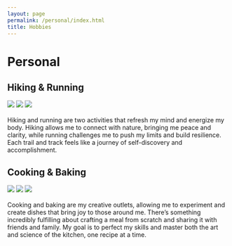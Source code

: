 ```yaml
---
layout: page
permalink: /personal/index.html
title: Hobbies
---
```


# Personal

## Hiking & Running

<div class="third">
<img src="/IMG_0349.JPG">
<img src="/images/running1.JPG">
<img src="/images/running2.JPG">
</div>
<br>Hiking and running are two activities that refresh my mind and energize my body. Hiking allows me to connect with nature, bringing me peace and clarity, while running challenges me to push my limits and build resilience. Each trail and track feels like a journey of self-discovery and accomplishment.

## Cooking & Baking

<div class="third">
<img src="/images/cooking1.JPG">
<img src="/images/baking1.JPG">
<img src="/images/baking2.JPG">
</div>
<br>Cooking and baking are my creative outlets, allowing me to experiment and create dishes that bring joy to those around me. There’s something incredibly fulfilling about crafting a meal from scratch and sharing it with friends and family. My goal is to perfect my skills and master both the art and science of the kitchen, one recipe at a time.
